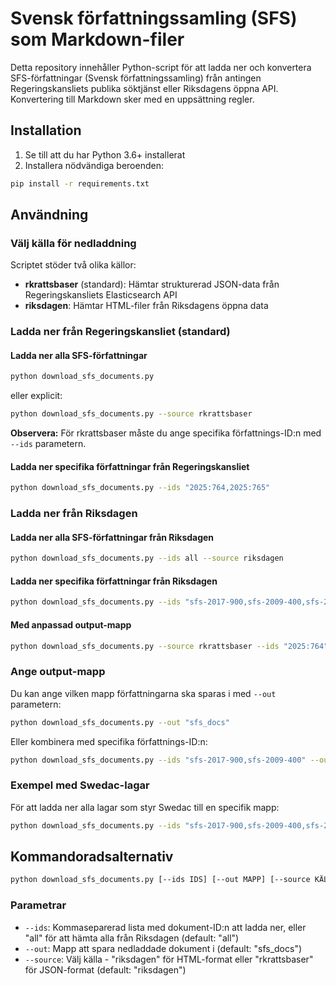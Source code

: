 # Svensk författningssamling (SFS) som Markdown-filer

Detta repository innehåller Python-script för att ladda ner och konvertera SFS-författningar (Svensk författningssamling) från antingen Regeringskansliets publika söktjänst eller Riksdagens öppna API. Konvertering till Markdown sker med en uppsättning regler.

## Installation

1. Se till att du har Python 3.6+ installerat
2. Installera nödvändiga beroenden:

```bash
pip install -r requirements.txt
```

## Användning

### Välj källa för nedladdning

Scriptet stöder två olika källor:

- **rkrattsbaser** (standard): Hämtar strukturerad JSON-data från Regeringskansliets Elasticsearch API
- **riksdagen**: Hämtar HTML-filer från Riksdagens öppna data

### Ladda ner från Regeringskansliet (standard)

#### Ladda ner alla SFS-författningar

```bash
python download_sfs_documents.py
```

eller explicit:

```bash
python download_sfs_documents.py --source rkrattsbaser
```

**Observera:** För rkrattsbaser måste du ange specifika författnings-ID:n med `--ids` parametern.

#### Ladda ner specifika författningar från Regeringskansliet

```bash
python download_sfs_documents.py --ids "2025:764,2025:765"
```

### Ladda ner från Riksdagen

#### Ladda ner alla SFS-författningar från Riksdagen

```bash
python download_sfs_documents.py --ids all --source riksdagen
```

#### Ladda ner specifika författningar från Riksdagen

```bash
python download_sfs_documents.py --ids "sfs-2017-900,sfs-2009-400,sfs-2011-791" --source riksdagen
```

#### Med anpassad output-mapp

```bash
python download_sfs_documents.py --source rkrattsbaser --ids "2025:764" --out "sfs_json"
```

### Ange output-mapp

Du kan ange vilken mapp författningarna ska sparas i med `--out` parametern:

```bash
python download_sfs_documents.py --out "sfs_docs"
```

Eller kombinera med specifika författnings-ID:n:

```bash
python download_sfs_documents.py --ids "sfs-2017-900,sfs-2009-400" --out "mina_favorit_lagar"
```

### Exempel med Swedac-lagar

För att ladda ner alla lagar som styr Swedac till en specifik mapp:

```bash
python download_sfs_documents.py --ids "sfs-2017-900,sfs-2009-400,sfs-2009-641,sfs-2021-1252,sfs-2011-791,sfs-2011-811,sfs-2019-16,sfs-1991-93,sfs-1993-1634,sfs-2014-864,sfs-2002-574,sfs-2009-211,sfs-2006-985,sfs-2006-1592,sfs-2016-1128,sfs-2009-1079,sfs-2009-1078,sfs-2010-900,sfs-2011-338,sfs-2011-1244,sfs-2011-1261,sfs-1992-1514,sfs-1993-1066,sfs-1994-99,sfs-1997-857,sfs-1999-716,sfs-2005-403,sfs-2006-1043,sfs-2011-318,sfs-2011-345,sfs-2011-1200,sfs-2011-1480,sfs-2012-211,sfs-2012-238,sfs-1975-49,sfs-1999-779,sfs-1999-780" --out "swedac_lagar"
```

## Kommandoradsalternativ

```bash
python download_sfs_documents.py [--ids IDS] [--out MAPP] [--source KÄLLA]
```

### Parametrar

- `--ids`: Kommaseparerad lista med dokument-ID:n att ladda ner, eller "all" för att hämta alla från Riksdagen (default: "all")
- `--out`: Mapp att spara nedladdade dokument i (default: "sfs_docs")
- `--source`: Välj källa - "riksdagen" för HTML-format eller "rkrattsbaser" för JSON-format (default: "riksdagen")
